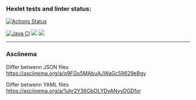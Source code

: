 ### Hexlet tests and linter status:
[![Actions Status](https://github.com/DariaTroitskaia/java-project-71/actions/workflows/hexlet-check.yml/badge.svg)](https://github.com/DariaTroitskaia/java-project-71/actions)

[![Java CI](https://github.com/DariaTroitskaia/java-project-71/actions/workflows/github-actions.yml/badge.svg)](https://github.com/DariaTroitskaia/java-project-71/actions)
<a href="https://codeclimate.com/github/DariaTroitskaia/java-project-71/maintainability"><img src="https://api.codeclimate.com/v1/badges/33056fc500b364b12ad8/maintainability" /></a>
<a href="https://codeclimate.com/github/DariaTroitskaia/java-project-71/test_coverage"><img src="https://api.codeclimate.com/v1/badges/33056fc500b364b12ad8/test_coverage" /></a>
<hr>

### Asciinema
Differ betwenn JSON files
https://asciinema.org/a/q9FGo5MAbuAJWaGc59629eBgv

Differ betwenn YAML files
https://asciinema.org/a/1uhr2Y36GbOLYDvANyvDGDfor
